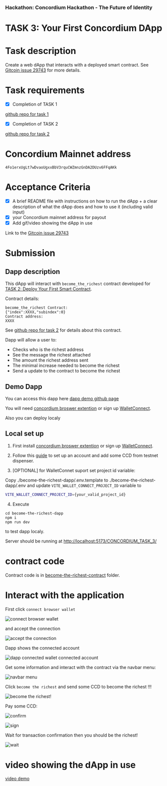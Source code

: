 ### Hackathon: Concordium Hackathon - The Future of Identity
# TASK 3: Your First Concordium DApp

# Task description

Create a web dApp that interacts with a deployed smart contract.
See [Gitcoin issue 29743](https://gitcoin.co/issue/29743)
for more details.

# Task requirements
- [x] Completion of TASK 1

[github repo for task 1](https://github.com/nabetse00/CONCORDIUM_TASK_1)

- [x] Completion of TASK 2

[github repo for task 2](https://github.com/nabetse00/CONCORDIUM_TASK_2)

# Concordium Mainnet address

`4Fo1erxUgLt7wDvaoUgxxBbV3rquCWZmnzGnDA2DUzv6FFqAKk`

# Acceptance Criteria
- [x] A brief README file with instructions on how to run the dApp + a clear description of what the dApp does and how to use it (including valid input)
- [x] your Concordium mainnet address for payout
- [x] Add gif/video showing the dApp in use

Link to the [Gitcoin issue 29743](https://gitcoin.co/issue/29743)

# Submission

## Dapp description

This dApp will interact with `become_the_richest` contract developed for
[TASK 2: Deploy Your First Smart Contract](https://gitcoin.co/issue/29742).

Contract details: 
```
become_the_richest Contract:
{"index":XXXX,"subindex":0}
Contract address:
XXXX
```

See [github repo for task 2](https://github.com/nabetse00/CONCORDIUM_TASK_2)
for details about this contract.

Dapp will allow a user to:
- Checks who is the richest address 
- See the message the richest attached
- The amount the richest address sent
- The minimal increase needed to become the richest
- Send a update to the contract to become the richest

## Demo Dapp

You can access this dapp here [dapp demo github page](https://nabetse00.github.io/CONCORDIUM_TASK_3/)

You will need [concordium broswer extention](https://chrome.google.com/webstore/detail/concordium-wallet/mnnkpffndmickbiakofclnpoiajlegmg) or sign up [WalletConnect](https://walletconnect.com/).

Also you can deploy localy

## Local set up 

1. First install [concordium broswer extention](https://chrome.google.com/webstore/detail/concordium-wallet/mnnkpffndmickbiakofclnpoiajlegmg) or sign up [WalletConnect](https://walletconnect.com/).

2. Follow this [guide](https://developer.concordium.software/en/mainnet/net/guides/create-account.html#) to set up an account and add some CCD from 
testnet dispenser.

3. [OPTIONAL] for WalletConnet suport set project id variable:

Copy ./become-the-richest-dapp/.env.template to ./become-the-richest-dapp/.env and update `VITE_WALLET_CONNECT_PROJECT_ID`
variable to  
```bash
VITE_WALLET_CONNECT_PROJECT_ID={your_valid_project_id}
```
4. Execute 

```console
cd become-the-richest-dapp
npm i 
npm run dev 
```

to test dapp localy.

Server should be running at [http://localhost:5173/CONCORDIUM_TASK_3/](http://localhost:5173/CONCORDIUM_TASK_3/)
# contract code 
Contract code is in [become-the-richest-contract](./become-the-richest-contract/) folder.

# Interact with the application

First click `connect browser wallet` 

![connect browser wallet](./media/screen1.png)

and accept the connection

![accept the connection](./media/screen2.png)

Dapp shows the connected account

![dapp connected wallet connected account](./media/screen3.png)

Get some information and interact with the contract via the navbar menu:

![navbar menu](./media/screen4.png)

Click `become the richest` and send some CCD to become the richest !!!

![become the richest!](./media/screen5.png)

Pay some CCD:


![confirm](./media/screen6.png)

![sign](./media/screen7.png)

Wait for transaction confirmation then you should be the richest!

![wait](./media/screen8.png)

# video showing the dApp in use

[video demo](https://user-images.githubusercontent.com/4185026/219767160-a593bdaf-50bd-41f1-8ea2-be28258f2c77.mp4)


